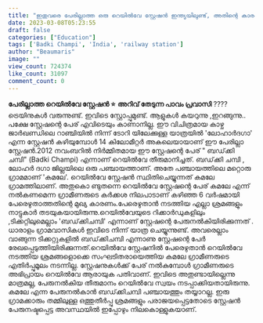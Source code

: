 ```yaml
---
title: "ഇതുവരെ പേരില്ലാത്ത ഒരു റെയിൽവേ സ്റ്റേഷൻ ഇന്ത്യയിലുണ്ട്, അതിന്റെ കാരണം ഇതാണ് ..."
date: 2023-03-08T05:23:55
draft: false
categories: ["Education"]
tags: ['Badki Champi', 'India', 'railway station']
author: "Beaumaris"
image: ""
view_count: 724374
like_count: 31097
comment_count: 0
---
```


**പേരില്ലാത്ത റെയിൽവേ സ്റ്റേഷൻ ⭐** **അറിവ് തേടുന്ന പാവം പ്രവാസി** ????ട്രെയിനുകൾ വരുന്നുണ്ട്. ഇവിടെ സ്റ്റോപ്പുമുണ്ട്. ആളുകൾ കയറുന്നു ,ഇറങ്ങുന്നു.. പക്ഷേ സ്റ്റേഷന്റെ പേര് എവിടെയും കാണാനില്ല. ഈ വിചിത്രമായ കാഴ്ച ജാർഖണ്ഡിലെ റാഞ്ചിയിൽ നിന്ന് ടോറി യിലേക്കുള്ള യാത്രയിൽ 'ലോഹാർദഗാ' എന്ന സ്റ്റേഷൻ കഴിയുമ്പോൾ 14 കിലോമീറ്റർ അകലെയായാണ് ഈ പേരില്ലാ സ്റ്റേഷൻ.2012 നവംബറിൽ നിർമ്മിതമായ ഈ സ്റ്റേഷന്റെ പേര് " ബഡ്‌ക്കി ചമ്പി" (Badki Champi) എന്നാണ് റെയിൽവേ തീരുമാനിച്ചത്. ബഡ്‌ക്കി ചമ്പി , ലോഹർ ദഗാ ജില്ലയിലെ ഒരു പഞ്ചായത്താണ്. അതേ പഞ്ചായത്തിലെ മറ്റൊരു ഗ്രാമമാണ് 'കമലേ'. റെയിൽവേ സ്റ്റേഷൻ സ്ഥിതിചെയ്യുന്നത് കമലേ ഗ്രാമത്തിലാണ്. അതുകൊ ണ്ടുതന്നെ റെയിൽവേ സ്റ്റേഷന്റെ പേര് കമലേ എന്ന് നൽകണമെന്ന ഗ്രാമീണരുടെ കർക്കശ നിലപാടാണ് കഴിഞ്ഞ 6 വർഷമായി പേരെഴുതാത്തതിന്റെ മുഖ്യ കാരണം.പേരെഴുതാൻ നടത്തിയ എല്ലാ ശ്രമങ്ങളും നാട്ടുകാർ തടയുകയായിരുന്നു.റെയിൽവേയുടെ റിക്കാർഡുകളിലും ,ടിക്കറ്റിലുമെല്ലാം 'ബഡ്‌ക്കിചമ്പി' എന്നാണ് സ്റ്റേഷന്റെ പേരുനൽകിയിരിക്കുന്നത് . ധാരാളം ഗ്രാമവാസികൾ ഇവിടെ നിന്ന് യാത്ര ചെയ്യുന്നുണ്ട്. അവരെല്ലാം വാങ്ങുന്ന ടിക്കറ്റുകളിൽ ബഡ്‌ക്കിചമ്പി എന്നാണു സ്റ്റേഷന്റെ പേർ രേഖപ്പെടുത്തിയിരിക്കുന്നത്.റെയിൽവേ സ്റ്റേഷനിൽ പേരെഴുതാൻ റെയിൽവേ നടത്തിയ ശ്രമങ്ങളൊക്കെ സംഘടിതരായെത്തിയ കമലേ ഗ്രാമീണരുടെ എതിർപ്പുമൂലം നടന്നില്ല. സ്റ്റേഷനുകൾക്ക് പേര് നൽകുമ്പോൾ ഗ്രാമീണരുടെ അഭിപ്രായം റെയിൽവേ ആരായുക പതിവാണ്. ഇവിടെ അതുണ്ടായില്ലെന്നു മാത്രമല്ല, പേരുനൽകിയ തീരുമാനം റെയിൽവേ സ്വയം നടപ്പാക്കിയതായിരുന്നു. കമലേ എന്ന പേരുനൽകാൻ ബഡ്‌ക്കിചമ്പി പഞ്ചായത്തും തയ്യാറല്ല. ഇരു ഗ്രാമക്കാരും തമ്മിലുള്ള ഒത്തുതീർപ്പു ശ്രമങ്ങളും പരാജയപ്പെട്ടതോടെ സ്റ്റേഷൻ പേരുനഷ്ടപ്പെട്ട അവസ്ഥയിൽ ഇപ്പോഴും നിലകൊള്ളുകയാണ്.
